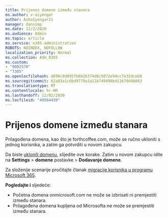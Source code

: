 ```yaml
---
title: Prijenos domene između stanara
ms.author: v-aiyengar
author: AshaIyengar21
manager: dansimp
ms.date: 12/2/2020
ms.audience: Admin
ms.topic: article
ms.service: o365-administration
ROBOTS: NOINDEX, NOFOLLOW
localization_priority: Normal
ms.collection: Adm_O365
ms.custom:
- "9002570"
- "7305"
ms.openlocfilehash: d696c9d095fb6b2b374d8c5872e94cc7e32dceb8
ms.sourcegitcommit: 62a83a1c6bd9779a1a11b749490bd11670d4b063
ms.translationtype: MT
ms.contentlocale: hr-HR
ms.lasthandoff: 12/02/2020
ms.locfileid: "49564439"
---
```

# <a name="transfer-domain-between-tenants"></a>Prijenos domene između stanara

Prilagođena domena, kao što je forthcoffee.com, može se ručno ukloniti s jednog korisnika, a zatim ga potvrditi u novom zakupcu.

Da biste [uklonili domenu](https://docs.microsoft.com/microsoft-365/admin/get-help-with-domains/remove-a-domain), slijedite ove korake. Zatim u novom zakupcu idite na **Settings**  >  **domene** postavke  >  **Dodavanje domene**.

Za složenije scenarije pročitajte članak [migracije korisnika u programu Microsoft 365](https://docs.microsoft.com/microsoft-365/enterprise/microsoft-365-tenant-to-tenant-migrations).

**Pogledajte i** sljedeće:
- Početna domena onmicrosoft.com ne može se izbrisati ni premjestiti između stanara.
- Prilagođena domena kupljena od Microsofta ne može se premjestiti između stanara.